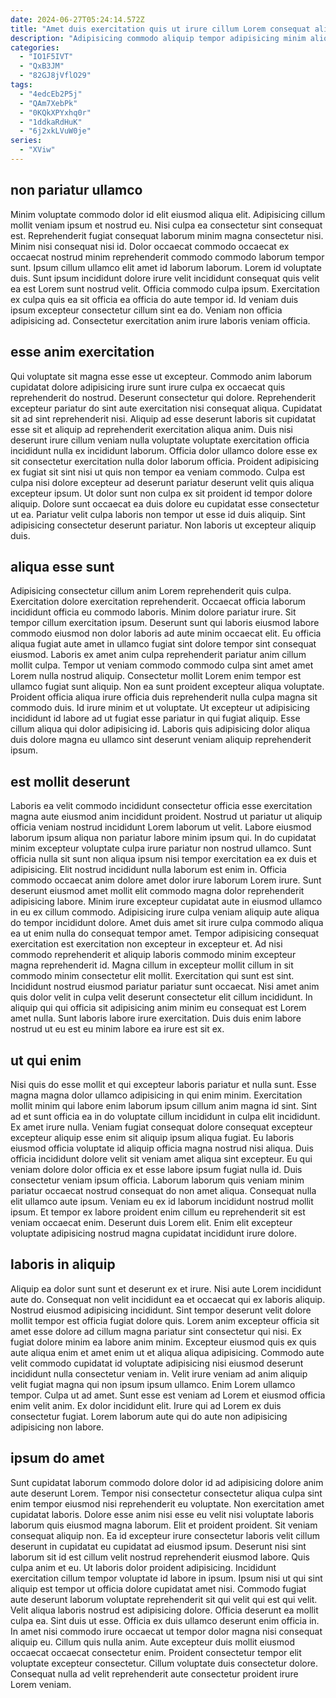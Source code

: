 ```yaml
---
date: 2024-06-27T05:24:14.572Z
title: "Amet duis exercitation quis ut irure cillum Lorem consequat aliqua adipisicing."
description: "Adipisicing commodo aliquip tempor adipisicing minim aliqua. Pariatur nostrud aute do enim ea exercitation anim deserunt id sint."
categories:
  - "IO1F5IVT"
  - "QxB3JM"
  - "82GJ8jVflO29"
tags:
  - "4edcEb2P5j"
  - "QAm7XebPk"
  - "0KQkXPYxhq0r"
  - "1ddkaRdHuK"
  - "6j2xkLVuW0je"
series:
  - "XViw"
---
```



## non pariatur ullamco

Minim voluptate commodo dolor id elit eiusmod aliqua elit. Adipisicing cillum mollit veniam ipsum et nostrud eu. Nisi culpa ea consectetur sint consequat est. Reprehenderit fugiat consequat laborum minim magna consectetur nisi. Minim nisi consequat nisi id.
Dolor occaecat commodo occaecat ex occaecat nostrud minim reprehenderit commodo commodo laborum tempor sunt. Ipsum cillum ullamco elit amet id laborum laborum. Lorem id voluptate duis. Sunt ipsum incididunt dolore irure velit incididunt consequat quis velit ea est Lorem sunt nostrud velit. Officia commodo culpa ipsum.
Exercitation ex culpa quis ea sit officia ea officia do aute tempor id. Id veniam duis ipsum excepteur consectetur cillum sint ea do. Veniam non officia adipisicing ad. Consectetur exercitation anim irure laboris veniam officia.

## esse anim exercitation

Qui voluptate sit magna esse esse ut excepteur. Commodo anim laborum cupidatat dolore adipisicing irure sunt irure culpa ex occaecat quis reprehenderit do nostrud. Deserunt consectetur qui dolore. Reprehenderit excepteur pariatur do sint aute exercitation nisi consequat aliqua. Cupidatat sit ad sint reprehenderit nisi.
Aliquip ad esse deserunt laboris sit cupidatat esse sit et aliquip ad reprehenderit exercitation aliqua anim. Duis nisi deserunt irure cillum veniam nulla voluptate voluptate exercitation officia incididunt nulla ex incididunt laborum. Officia dolor ullamco dolore esse ex sit consectetur exercitation nulla dolor laborum officia. Proident adipisicing ex fugiat sit sint nisi ut quis non tempor ea veniam commodo. Culpa est culpa nisi dolore excepteur ad deserunt pariatur deserunt velit quis aliqua excepteur ipsum. Ut dolor sunt non culpa ex sit proident id tempor dolore aliquip.
Dolore sunt occaecat ea duis dolore eu cupidatat esse consectetur ut ea. Pariatur velit culpa laboris non tempor ut esse id duis aliquip. Sint adipisicing consectetur deserunt pariatur. Non laboris ut excepteur aliquip duis.

## aliqua esse sunt

Adipisicing consectetur cillum anim Lorem reprehenderit quis culpa. Exercitation dolore exercitation reprehenderit. Occaecat officia laborum incididunt officia eu commodo laboris. Minim dolore pariatur irure.
Sit tempor cillum exercitation ipsum. Deserunt sunt qui laboris eiusmod labore commodo eiusmod non dolor laboris ad aute minim occaecat elit. Eu officia aliqua fugiat aute amet in ullamco fugiat sint dolore tempor sint consequat eiusmod. Laboris ex amet anim culpa reprehenderit pariatur anim cillum mollit culpa. Tempor ut veniam commodo commodo culpa sint amet amet Lorem nulla nostrud aliquip.
Consectetur mollit Lorem enim tempor est ullamco fugiat sunt aliquip. Non ea sunt proident excepteur aliqua voluptate. Proident officia aliqua irure officia duis reprehenderit nulla culpa magna sit commodo duis. Id irure minim et ut voluptate. Ut excepteur ut adipisicing incididunt id labore ad ut fugiat esse pariatur in qui fugiat aliquip. Esse cillum aliqua qui dolor adipisicing id. Laboris quis adipisicing dolor aliqua duis dolore magna eu ullamco sint deserunt veniam aliquip reprehenderit ipsum.

## est mollit deserunt

Laboris ea velit commodo incididunt consectetur officia esse exercitation magna aute eiusmod anim incididunt proident. Nostrud ut pariatur ut aliquip officia veniam nostrud incididunt Lorem laborum ut velit. Labore eiusmod laborum ipsum aliqua non pariatur labore minim ipsum qui. In do cupidatat minim excepteur voluptate culpa irure pariatur non nostrud ullamco. Sunt officia nulla sit sunt non aliqua ipsum nisi tempor exercitation ea ex duis et adipisicing. Elit nostrud incididunt nulla laborum est enim in. Officia commodo occaecat anim dolore amet dolor irure laborum Lorem irure. Sunt deserunt eiusmod amet mollit elit commodo magna dolor reprehenderit adipisicing labore.
Minim irure excepteur cupidatat aute in eiusmod ullamco in eu ex cillum commodo. Adipisicing irure culpa veniam aliquip aute aliqua do tempor incididunt dolore. Amet duis amet sit irure culpa commodo aliqua ea ut enim nulla do consequat tempor amet. Tempor adipisicing consequat exercitation est exercitation non excepteur in excepteur et. Ad nisi commodo reprehenderit et aliquip laboris commodo minim excepteur magna reprehenderit id.
Magna cillum in excepteur mollit cillum in sit commodo minim consectetur elit mollit. Exercitation qui sunt est sint. Incididunt nostrud eiusmod pariatur pariatur sunt occaecat. Nisi amet anim quis dolor velit in culpa velit deserunt consectetur elit cillum incididunt. In aliquip qui qui officia sit adipisicing anim minim eu consequat est Lorem amet nulla. Sunt laboris labore irure exercitation. Duis duis enim labore nostrud ut eu est eu minim labore ea irure est sit ex.

## ut qui enim

Nisi quis do esse mollit et qui excepteur laboris pariatur et nulla sunt. Esse magna magna dolor ullamco adipisicing in qui enim minim. Exercitation mollit minim qui labore enim laborum ipsum cillum anim magna id sint. Sint ad et sunt officia ea in do voluptate cillum incididunt in culpa elit incididunt. Ex amet irure nulla. Veniam fugiat consequat dolore consequat excepteur excepteur aliquip esse enim sit aliquip ipsum aliqua fugiat.
Eu laboris eiusmod officia voluptate id aliquip officia magna nostrud nisi aliqua. Duis officia incididunt dolore velit sit veniam amet aliqua sint excepteur. Eu qui veniam dolore dolor officia ex et esse labore ipsum fugiat nulla id. Duis consectetur veniam ipsum officia. Laborum laborum quis veniam minim pariatur occaecat nostrud consequat do non amet aliqua. Consequat nulla elit ullamco aute ipsum.
Veniam eu ex id laborum incididunt nostrud mollit ipsum. Et tempor ex labore proident enim cillum eu reprehenderit sit est veniam occaecat enim. Deserunt duis Lorem elit. Enim elit excepteur voluptate adipisicing nostrud magna cupidatat incididunt irure dolore.

## laboris in aliquip

Aliquip ea dolor sunt sunt et deserunt ex et irure. Nisi aute Lorem incididunt aute do. Consequat non velit incididunt ea et occaecat qui ex laboris aliquip. Nostrud eiusmod adipisicing incididunt.
Sint tempor deserunt velit dolore mollit tempor est officia fugiat dolore quis. Lorem anim excepteur officia sit amet esse dolore ad cillum magna pariatur sint consectetur qui nisi. Ex fugiat dolore minim ea labore anim minim. Excepteur eiusmod quis ex quis aute aliqua enim et amet enim ut et aliqua aliqua adipisicing. Commodo aute velit commodo cupidatat id voluptate adipisicing nisi eiusmod deserunt incididunt nulla consectetur veniam in. Velit irure veniam ad anim aliquip velit fugiat magna qui non ipsum ipsum ullamco. Enim Lorem ullamco tempor. Culpa ut ad amet.
Sunt esse est veniam ad Lorem et eiusmod officia enim velit anim. Ex dolor incididunt elit. Irure qui ad Lorem ex duis consectetur fugiat. Lorem laborum aute qui do aute non adipisicing adipisicing non labore.

## ipsum do amet

Sunt cupidatat laborum commodo dolore dolor id ad adipisicing dolore anim aute deserunt Lorem. Tempor nisi consectetur consectetur aliqua culpa sint enim tempor eiusmod nisi reprehenderit eu voluptate. Non exercitation amet cupidatat laboris. Dolore esse anim nisi esse eu velit nisi voluptate laboris laborum quis eiusmod magna laborum. Elit et proident proident. Sit veniam consequat aliquip non. Ea id excepteur irure consectetur laboris velit cillum deserunt in cupidatat eu cupidatat ad eiusmod ipsum. Deserunt nisi sint laborum sit id est cillum velit nostrud reprehenderit eiusmod labore.
Quis culpa anim et eu. Ut laboris dolor proident adipisicing. Incididunt exercitation cillum tempor voluptate id labore in ipsum. Ipsum nisi ut qui sint aliquip est tempor ut officia dolore cupidatat amet nisi. Commodo fugiat aute deserunt laborum voluptate reprehenderit sit qui velit qui est qui velit. Velit aliqua laboris nostrud est adipisicing dolore. Officia deserunt ea mollit culpa ea.
Sint duis ut esse. Officia ex duis ullamco deserunt enim officia in. In amet nisi commodo irure occaecat ut tempor dolor magna nisi consequat aliquip eu. Cillum quis nulla anim. Aute excepteur duis mollit eiusmod occaecat occaecat consectetur enim. Proident consectetur tempor elit voluptate excepteur consectetur. Cillum voluptate duis consectetur dolore. Consequat nulla ad velit reprehenderit aute consectetur proident irure Lorem veniam.

